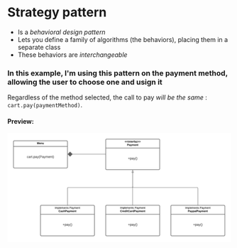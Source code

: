 # Strategy pattern

* Is a _behavioral design pattern_
* Lets you define a family of algorithms (the behaviors), placing them in a separate class
* These behaviors are _interchangeable_


### In this example, I'm using this pattern on the payment method, allowing the user to choose one and usign it
Regardless of the method selected, the call to pay _will be the same_ : `cart.pay(paymentMethod)`.

#### Preview: 
<div>
  <img src="https://github.com/Juli-CVidal/Design-Patterns/blob/master/STRATEGY/Strategy.png"/>
 </div>
